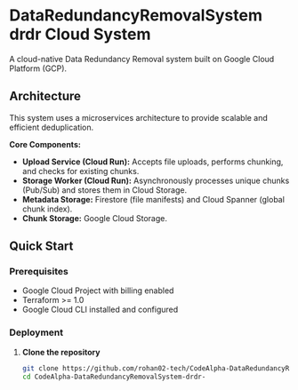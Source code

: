 # DataRedundancyRemovalSystem drdr Cloud System

A cloud-native Data Redundancy Removal system built on Google Cloud Platform (GCP).

## Architecture

This system uses a microservices architecture to provide scalable and efficient deduplication.

**Core Components:**
- **Upload Service (Cloud Run):** Accepts file uploads, performs chunking, and checks for existing chunks.
- **Storage Worker (Cloud Run):** Asynchronously processes unique chunks (Pub/Sub) and stores them in Cloud Storage.
- **Metadata Storage:** Firestore (file manifests) and Cloud Spanner (global chunk index).
- **Chunk Storage:** Google Cloud Storage.

## Quick Start

### Prerequisites
- Google Cloud Project with billing enabled
- Terraform >= 1.0
- Google Cloud CLI installed and configured

### Deployment

1. **Clone the repository**
   ```bash
   git clone https://github.com/rohan02-tech/CodeAlpha-DataRedundancyRemovalSystem-drdr-
   cd CodeAlpha-DataRedundancyRemovalSystem-drdr-
